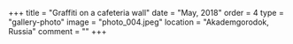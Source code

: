 +++
title = "Graffiti on a cafeteria wall"
date = "May, 2018"
order = 4
type = "gallery-photo"
image = "photo_004.jpeg"
location = "Akademgorodok, Russia"
comment = ""
+++